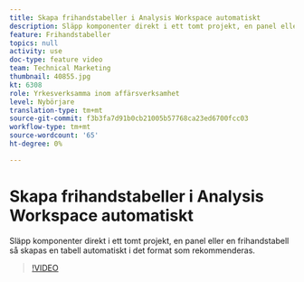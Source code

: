 ```yaml
---
title: Skapa frihandstabeller i Analysis Workspace automatiskt
description: Släpp komponenter direkt i ett tomt projekt, en panel eller en frihandstabell så skapas en tabell automatiskt i det format som rekommenderas.
feature: Frihandstabeller
topics: null
activity: use
doc-type: feature video
team: Technical Marketing
thumbnail: 40855.jpg
kt: 6308
role: Yrkesverksamma inom affärsverksamhet
level: Nybörjare
translation-type: tm+mt
source-git-commit: f3b3fa7d91b0cb21005b57768ca23ed6700fcc03
workflow-type: tm+mt
source-wordcount: '65'
ht-degree: 0%

---
```



# Skapa frihandstabeller i Analysis Workspace automatiskt

Släpp komponenter direkt i ett tomt projekt, en panel eller en frihandstabell så skapas en tabell automatiskt i det format som rekommenderas.

>[!VIDEO](https://video.tv.adobe.com/v/40855/?quality=12&learn=on)
